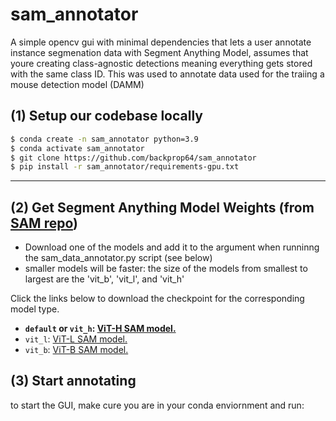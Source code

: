 # sam_annotator
A simple opencv gui with minimal dependencies that lets a user annotate instance segmenation data with Segment Anything Model, assumes that youre creating class-agnostic detections meaning everything gets stored with the same class ID. This was used to annotate data used for the traiing a mouse detection model (DAMM)

## (1) Setup our codebase locally 

```bash
$ conda create -n sam_annotator python=3.9 
$ conda activate sam_annotator
$ git clone https://github.com/backprop64/sam_annotator
$ pip install -r sam_annotator/requirements-gpu.txt
```
---

## (2) Get Segment Anything Model Weights (from [SAM repo](https://github.dev/facebookresearch/segment-anything))

- Download one of the models and add it to the argument when runninng the sam_data_annotator.py script (see below)
- smaller models will be faster: the size of the models from smallest to largest are the 'vit_b', 'vit_l', and 'vit_h'

Click the links below to download the checkpoint for the corresponding model type.

- **`default` or `vit_h`: [ViT-H SAM model.](https://dl.fbaipublicfiles.com/segment_anything/sam_vit_h_4b8939.pth)**
- `vit_l`: [ViT-L SAM model.](https://dl.fbaipublicfiles.com/segment_anything/sam_vit_l_0b3195.pth)
- `vit_b`: [ViT-B SAM model.](https://dl.fbaipublicfiles.com/segment_anything/sam_vit_b_01ec64.pth)

## (3) Start annotating

to start the GUI, make cure you are in your conda enviornment and run:

